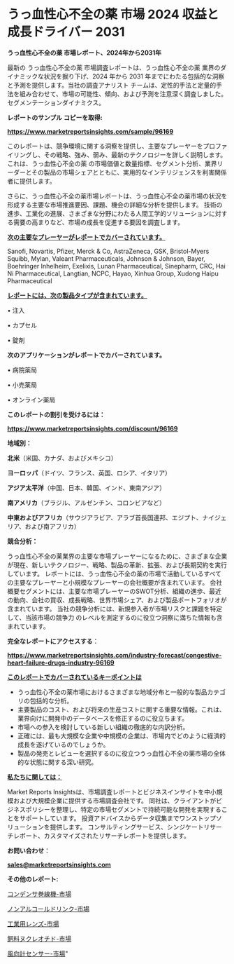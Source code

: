 # うっ血性心不全の薬 市場 2024 収益と成長ドライバー 2031

<strong>うっ血性心不全の薬 市場レポート、2024年から2031年</strong>

最新の うっ血性心不全の薬 市場調査レポートは、うっ血性心不全の薬 業界のダイナミックな状況を掘り下げ、2024 年から 2031 年までにわたる包括的な洞察と予測を提供します。当社の調査アナリスト チームは、定性的手法と定量的手法を組み合わせて、市場の可能性、傾向、および予測を注意深く調査しました。 セグメンテーションダイナミクス。



<strong>レポートのサンプル コピーを取得:</strong> <a href=https://www.marketreportsinsights.com/sample/96169>

<strong><u>https://www.marketreportsinsights.com/sample/96169</u></strong></a>

このレポートは、競争環境に関する洞察を提供し、主要なプレーヤーをプロファイリングし、その戦略、強み、弱み、最新のテクノロジーを詳しく説明します。 これは、うっ血性心不全の薬 の市場価値と数量指標、セグメント分析、業界リーダーとその製品の市場シェアとともに、実用的なインテリジェンスを利害関係者に提供します。

さらに、うっ血性心不全の薬市場レポートは、うっ血性心不全の薬市場の状況を形成する主要な市場推進要因、課題、機会の詳細な分析を提供します。 技術の進歩、工業化の進展、さまざまな分野にわたる人間工学的ソリューションに対する需要の高まりなど、市場の成長を促進する要因を調査します。



<strong><u>次の主要なプレーヤーがレポートでカバーされています。</u></strong>

Sanofi, Novartis, Pfizer, Merck & Co, AstraZeneca, GSK, Bristol-Myers Squibb, Mylan, Valeant Pharmaceuticals, Johnson & Johnson, Bayer, Boehringer Inhelheim, Exelixis, Lunan Pharmaceutical, Sinepharm, CRC, Hai Ni Pharmaceutical, Langtian, NCPC, Hayao, Xinhua Group, Xudong Haipu Pharmaceutical



<strong><u><b>レポートには、次の製品タイプが含まれています。</b></u></strong>

• 注入

• カプセル

• 錠剤



<strong><b>次のアプリケーションがレポートでカバーされています。</b></strong>

• 病院薬局

• 小売薬局

• オンライン薬局



<strong><b>このレポートの割引を受けるには：</b></strong><a href=https://www.marketreportsinsights.com/discount/96169>

<strong><u>https://www.marketreportsinsights.com/discount/96169</u></strong></a>



<strong>地域別：</strong>



<strong>北米</strong>（米国、カナダ、およびメキシコ）



<strong>ヨーロッパ</strong>（ドイツ、フランス、英国、ロシア、イタリア）



<strong>アジア太平洋</strong>（中国、日本、韓国、インド、東南アジア）



<strong>南アメリカ</strong>（ブラジル、アルゼンチン、コロンビアなど）



<strong>中東およびアフリカ</strong>（サウジアラビア、アラブ首長国連邦、エジプト、ナイジェリア、および南アフリカ）



<strong>競合分析：</strong>

うっ血性心不全の薬業界の主要な市場プレーヤーになるために、さまざまな企業が現在、新しいテクノロジー、戦略、製品の革新、拡張、および長期契約を実行しています。 レポートには、うっ血性心不全の薬の市場で活動しているすべての主要なプレーヤーと小規模なプレーヤーの会社概要が含まれています。 会社概要セグメントには、主要な市場プレーヤーのSWOT分析、組織の進歩、最近の動向、会社の買収、成長戦略、世界市場シェア、および製品ポートフォリオが含まれています。 当社の競争分析には、新規参入者が市場リスクと課題を特定して、当該市場の競争力 のレベルを測定するのに役立つ洞察に満ちた情報も含まれています。



<strong>完全なレポートにアクセスする</strong>：

<a href=https://www.marketreportsinsights.com/industry-forecast/congestive-heart-failure-drugs-industry-96169>

<strong><u>https://www.marketreportsinsights.com/industry-forecast/congestive-heart-failure-drugs-industry-96169</u></strong></a>



<strong><u><b>このレポートでカバーされているキーポイントは</b></u></strong>
<ul>
  <li>うっ血性心不全の薬市場におけるさまざまな地域分布と一般的な製品カテゴリの包括的な分析。</li>
  <li>主要製品のコスト、および将来の生産コストに関する重要な情報。これは、業界向けに開発中のデータベースを修正するのに役立ちます。</li>
  <li>市場への参入を検討している新しい組織の徹底的な内訳分析。</li>
  <li>正確には、最も大規模な企業や中規模の企業は、市場内でどのように経済的成長を遂げているのでしょうか。</li>
  <li>製品の発売とレビューを選択するのに役立つうっ血性心不全の薬市場の全体的な状態に関する深い研究。</li>
</ul>


<strong><u><b>私たちに関しては：</b></u></strong>

Market Reports Insightsは、市場調査レポートとビジネスインサイトを中小規模および大規模企業に提供する市場調査会社です。 同社は、クライアントがビジネスポリシーを整理し、特定の市場セグメントで持続可能な開発を実現することをサポートしています。 投資アドバイスからデータ収集までワンストップソリューションを提供します。 コンサルティングサービス、シンジケートリサーチレポート、カスタマイズされたリサーチレポートを提供します。



<strong><b>お問い合わせ</b></strong>：

<a href=mailto:sales@marketreportsinsights.com>

<strong><u>sales@marketreportsinsights.com</u></strong></a>



<strong>その他のレポート:</strong>

<a href=https://www.linkedin.com/pulse/コンデンサ巻線機-市場-2023-収益と成長ドライバー-2030-data-dive-discoveries-24-analysis-eul2f/>コンデンサ巻線機-市場</a>

<a href=https://www.linkedin.com/pulse/ノンアルコールドリンク-市場-2030-年までの需要に焦点を当てた-2023-ld19f/>ノンアルコールドリンク-市場</a>

<a href=https://www.linkedin.com/pulse/工業用レンズ-市場-2023-swot-分析と最新イノベーション-2030-7jlkf/>工業用レンズ-市場</a>

<a href=https://www.linkedin.com/pulse/飼料ヌクレオチド-市場-2023-総利益と主要ベンダー-2030-trend-tracking-toolbox-24-analysis-nr6cf/>飼料ヌクレオチド-市場</a>

<a href=https://www.linkedin.com/pulse/風向計センサー-市場-2023-総合分析と事業成長戦略-2030-data-dive-discoveries-24-analysis-d2daf/>風向計センサー-市場</a>"
